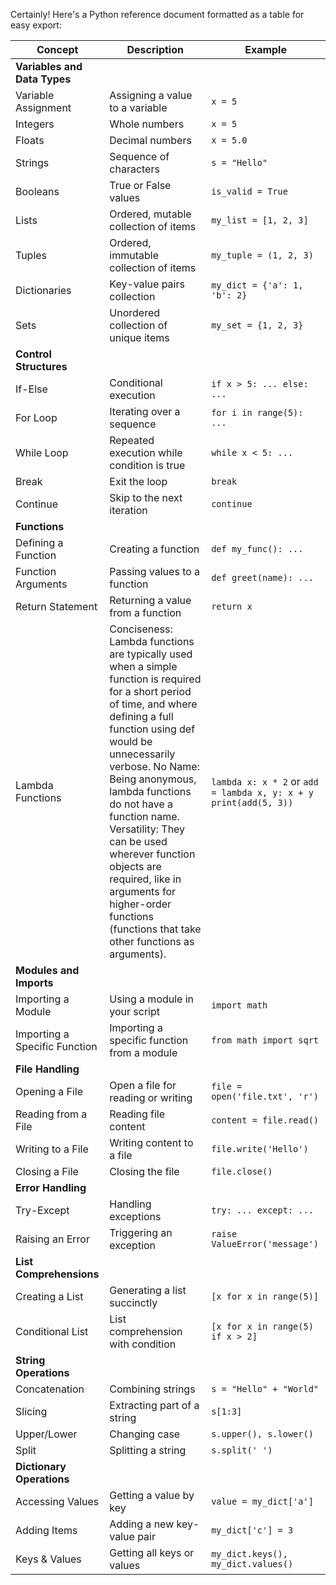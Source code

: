 Certainly! Here's a Python reference document formatted as a table for easy export:

| Concept | Description | Example |
| ------- | ----------- | ------- |
| **Variables and Data Types** | | |
| Variable Assignment | Assigning a value to a variable | `x = 5` |
| Integers | Whole numbers | `x = 5` |
| Floats | Decimal numbers | `x = 5.0` |
| Strings | Sequence of characters | `s = "Hello"` |
| Booleans | True or False values | `is_valid = True` |
| Lists | Ordered, mutable collection of items | `my_list = [1, 2, 3]` |
| Tuples | Ordered, immutable collection of items | `my_tuple = (1, 2, 3)` |
| Dictionaries | Key-value pairs collection | `my_dict = {'a': 1, 'b': 2}` |
| Sets | Unordered collection of unique items | `my_set = {1, 2, 3}` |
| **Control Structures** | | |
| If-Else | Conditional execution | `if x > 5: ... else: ...` |
| For Loop | Iterating over a sequence | `for i in range(5): ...` |
| While Loop | Repeated execution while condition is true | `while x < 5: ...` |
| Break | Exit the loop | `break` |
| Continue | Skip to the next iteration | `continue` |
| **Functions** | | |
| Defining a Function | Creating a function | `def my_func(): ...` |
| Function Arguments | Passing values to a function | `def greet(name): ...` |
| Return Statement | Returning a value from a function | `return x` |
| Lambda Functions | Conciseness: Lambda functions are typically used when a simple function is required for a short period of time, and where defining a full function using def would be unnecessarily verbose. No Name: Being anonymous, lambda functions do not have a function name. Versatility: They can be used wherever function objects are required, like in arguments for higher-order functions (functions that take other functions as arguments).| `lambda x: x * 2` or `add = lambda x, y: x + y print(add(5, 3))` |
| **Modules and Imports** | | |
| Importing a Module | Using a module in your script | `import math` |
| Importing a Specific Function | Importing a specific function from a module | `from math import sqrt` |
| **File Handling** | | |
| Opening a File | Open a file for reading or writing | `file = open('file.txt', 'r')` |
| Reading from a File | Reading file content | `content = file.read()` |
| Writing to a File | Writing content to a file | `file.write('Hello')` |
| Closing a File | Closing the file | `file.close()` |
| **Error Handling** | | |
| Try-Except | Handling exceptions | `try: ... except: ...` |
| Raising an Error | Triggering an exception | `raise ValueError('message')` |
| **List Comprehensions** | | |
| Creating a List | Generating a list succinctly | `[x for x in range(5)]` |
| Conditional List | List comprehension with condition | `[x for x in range(5) if x > 2]` |
| **String Operations** | | |
| Concatenation | Combining strings | `s = "Hello" + "World"` |
| Slicing | Extracting part of a string | `s[1:3]` |
| Upper/Lower | Changing case | `s.upper(), s.lower()` |
| Split | Splitting a string | `s.split(' ')` |
| **Dictionary Operations** | | |
| Accessing Values | Getting a value by key | `value = my_dict['a']` |
| Adding Items | Adding a new key-value pair | `my_dict['c'] = 3` |
| Keys & Values | Getting all keys or values | `my_dict.keys(), my_dict.values()` |

